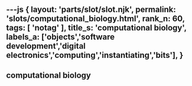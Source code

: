 ---js
{
  layout: 'parts/slot/slot.njk',
  permalink: 'slots/computational_biology.html',
  rank_n: 60,
  tags: [ 'notag' ],
  title_s: 'computational biology',
  labels_a: ['objects','software development','digital electronics','computing','instantiating','bits'],
}
---
## computational biology


